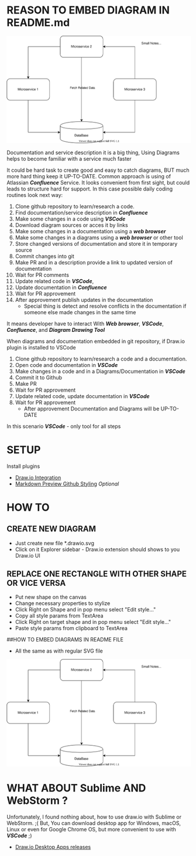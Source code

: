 
# REASON TO EMBED DIAGRAM IN README.md 

![Draw.io Scheme](./docs/FirsDrawIOScheme.drawio.svg)

Documentation and service description it is a big thing, 
Using Diagrams helps to become familiar with a service much faster

It could be hard task to create good and easy to catch diagrams, BUT much more hard thing keep it UP-TO-DATE.
Common approach is using of Atlassian __*Confluence*__ Service.
It looks convenient from first sight, but could leads to structure hard for support.
In this case possible daily coding routines look next way:

1. Clone github repository to learn/research a code.
2. Find documentation/service description in __*Confluence*__
3. Make some changes in a code using ____*VSCode*____
4. Download diagram sources or acces it by links
5. Make some changes in a documentation using a __*web browser*__
6. Make some changes in a diagrams using a __*web browser*__ or other tool
7. Store changed versions of documentation and store it in temporary source
8. Commit changes into git
9. Make PR and in a description provide a link to updated version of documentation
10. Wait for PR comments
11. Update related code in __*VSCode*__, 
12. Update documentation in __*Confluence*__
13. Wait for PR approvement
14. After approvement publish updates in the documentation
    - Special thing is detect and resolve conflicts in the documentation if someone else made changes in the same time

It means developer have to interact With __*Web browser*__, __*VSCode*__, __*Confluence*__, and __*Diagram Drawing Tool*__

When diagrams and documentation embedded in git repository, if Draw.io plugin is installed to VSCode

1. Clone github repository to learn/research a code and a documentation.
2. Open code and documentation in __*VSCode*__
3. Make changes in a code and in a Diagrams/Documentation in __*VSCode*__
4. Commit it to Github
5. Make PR
6. Wait for PR approvement
7. Update related code, update documentation in __*VSCode*__
8. Wait for PR approvement
    - After approvement Documentation and Diagrams will be UP-TO-DATE

In this scenario __*VSCode*__ - only tool for all steps

# SETUP

Install plugins
- [Draw.io Integration](https://marketplace.visualstudio.com/items?itemName=hediet.vscode-drawio) 
- [Markdown Preview Github Styling](https://marketplace.visualstudio.com/items?itemName=bierner.markdown-preview-github-styles) *Optional*

# HOW TO

## CREATE NEW DIAGRAM
 - Just create new file *.drawio.svg
 - Click on it Explorer sidebar - Draw.io extension should shows to you Draw.io UI

## REPLACE ONE RECTANGLE WITH OTHER SHAPE OR VICE VERSA

- Put new shape on the canvas
- Change necessary properties to stylize
- Click Right on Shape and in pop menu select "Edit style..."
- Copy all style params from TextArea
- Click Right on target shape and in pop menu select "Edit style..."
- Paste style params from clipboard to TextArea

##HOW TO EMBED DIAGRAMS IN README FILE

- All the same as with regular SVG file 

![Draw.io Scheme](./docs/FirsDrawIOScheme.drawio.svg)



# WHAT ABOUT Sublime AND WebStorm ?
Unfortunately, I found nothing about, how to use draw.io with Sublime or WebStorm. ;(
But, You can download desktop app for Windows, macOS, Linux or even for Google Chrome OS, but more convenient to use with __*VSCode*__ ;)
- [Draw.io Desktop Apps releases](https://github.com/jgraph/drawio-desktop/releases)
